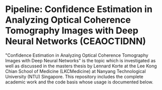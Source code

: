 # Pipeline: Confidence Estimation in Analyzing Optical Coherence Tomography Images with Deep Neural Networks (CEAOCTIDNN)

"Confidence Estimation in Analyzing Optical Coherence Tomography Images with Deep Neural Networks" is the topic which is investigated as well as discussed in the masters thesis by Lennard Korte at the Lee Kong Chian School of Medicine (LKCMedicine) at Nanyang Technological University (NTU) Singapore. This repository includes the complete academic work and the code basis whose usage is documented below. 
